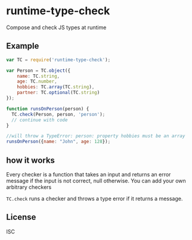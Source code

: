 # runtime-type-check

Compose and check JS types at runtime


## Example

```js
var TC = require('runtime-type-check');

var Person = TC.object({
    name: TC.string,
    age: TC.number,
    hobbies: TC.array(TC.string),
    partner: TC.optional(TC.string)
});

function runsOnPerson(person) {
  TC.check(Person, person, 'person');
  // continue with code
}

//will throw a TypeError: person: property hobbies must be an array
runsOnPerson({name: "John", age: 128});
```

## how it works

Every checker is a function that takes an input and returns an error message if
the input is not correct, null otherwise. You can add your own arbitrary checkers

`TC.check` runs a checker and throws a type error if it returns a message.

## License

ISC
